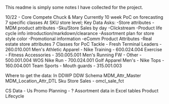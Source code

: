 This readme is simply some notes I have collected for the project.

10/22 - Core Compete Chuck & Mary
	Currently 10 week PoC on forecasting 7 specific classes
	At SKU store level;
	Key Data Asks:
	-Store attributes
	-MDM product attributes
	-Sku/Store Sales by day
	-Clickstream
	-Product life cycle info introduction/markdown/clearance
	-Assortment plan for store style color
	-Promotional information
	-eComm Product Attributes
	-Real estate store attributes
7 Classes for PoC
Tackle - Fresh Terminal Leaders - 260.010.001
Men's Athletic Apparel - Nike Training - 600.024.004
Exercise - Fitness Accessories - 350.005.001
Men's Running FW - Other - 500.001.004
WOS Nike Run - 700.024.001
Golf Apparel Men's - Nike Tops - 160.004.001
Team Sports - Mouth guards - 315.001.003

Where to get the data:
In DDWP DDW Schema
MDM_Attr_Master
MDM_Location_Attr_DTL
Sku Store Sales - omcl_sale_fct

CS Data - Us
Promo Planning - ?
Assortment data in Excel tables
Product Lifecycle